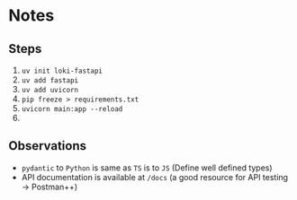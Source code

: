 # Notes

## Steps

1. `uv init loki-fastapi`
2. `uv add fastapi`
3. `uv add uvicorn`
4. `pip freeze > requirements.txt`
5. `uvicorn main:app --reload`
6.

## Observations

- `pydantic` to `Python` is same as `TS` is to `JS` (Define well defined types)
- API documentation is available at `/docs` (a good resource for API testing -> Postman++)
